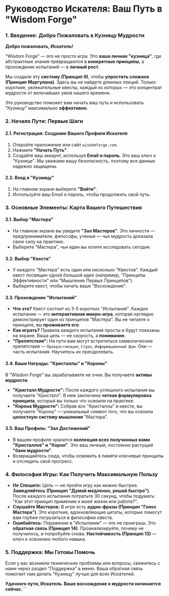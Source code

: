 # Руководство Искателя: Ваш Путь в "Wisdom Forge"

### 1. Введение: Добро Пожаловать в Кузницу Мудрости

**Добро пожаловать, Искатель!**

"Wisdom Forge" — это не просто игра. Это **ваша личная "кузница"**, где абстрактные знания превращаются в **конкретные принципы**, а прохождение испытаний — в **личный рост**.

Мы создали эту **систему (Принцип 9)**, чтобы **упростить сложное (Принцип Маргулана)**. Здесь вы не найдете длинных лекций. Только короткие, увлекательные квесты, каждый из которых — это концентрат мудрости от величайших умов нашего времени.

Это руководство поможет вам начать ваш путь и использовать "Кузницу" максимально **эффективно**.

### 2. Начало Пути: Первые Шаги

#### **2.1. Регистрация: Создание Вашего Профиля Искателя**

1.  Откройте приложение или сайт `wisdomforge.com`.
2.  Нажмите **"Начать Путь"**.
3.  Создайте ваш аккаунт, используя **Email и пароль**. Это ваш ключ к "Кузнице". Мы уважаем вашу безопасность, поэтому все данные надежно защищены.

#### **2.2. Вход в "Кузницу"**

1.  На главном экране выберите **"Войти"**.
2.  Используйте ваш Email и пароль, чтобы продолжить свой путь.

### 3. Основные Элементы: Карта Вашего Путешествия

#### **3.1. Выбор "Мастера"**

*   На главном экране вы увидите **"Зал Мастеров"**. Это личности — предприниматели, философы, ученые — чья мудрость доказала свою силу на практике.
*   Выберите "Мастера", чьи идеи вы хотите исследовать сегодня.

#### **3.2. Выбор "Квеста"**

*   У каждого "Мастера" есть один или несколько "Квестов". Каждый квест посвящен одной большой идее (например, "Принципы Эффективности" или "Мышление Первых Принципов").
*   Выберите квест, чтобы начать ваше "Восхождение".

#### **3.3. Прохождение "Испытаний"**

*   **Что это?** Квест состоит из 3-5 коротких "Испытаний". Каждое испытание — это **интерактивная микро-игра**, которая наглядно демонстрирует один из принципов "Мастера". Вы не читаете о принципе, вы **проживаете его**.
*   **Как играть?** Правила каждого испытания просты и будут показаны на экране. Ваша цель — не скорость, а **понимание**.
*   **"Препятствия":** На пути вам могут встретиться символические препятствия — `Прокрастинация`, `Страх`, `Информационный Шум`. Они — часть испытания. Научитесь их преодолевать.

#### **3.4. Ваши Награды: "Кристаллы" и "Короны"**

В "Wisdom Forge" вы зарабатываете не очки. Вы получаете **активы мудрости**.

*   **"Кристалл Мудрости":** После каждого успешного испытания вы получаете "Кристалл". В нем заключена **четкая формулировка принципа**, который вы только что освоили на практике.
*   **"Корона Мудрости":** Собрав все "Кристаллы" в квесте, вы получаете "Корону" — уникальный символ того, что вы освоили **целостную систему мышления** "Мастера".

#### **3.5. Ваш Профиль: "Зал Достижений"**

*   В вашем профиле хранится **коллекция всех полученных вами "Кристаллов" и "Корон"**. Это ваш личный, постоянно растущий **"банк мудрости"**.
*   Возвращайтесь сюда, чтобы освежить в памяти ключевые принципы и отследить свой прогресс.

### 4. Философия Игры: Как Получить Максимальную Пользу

*   **Не Спешите:** Цель — не пройти игру как можно быстрее. **Замедляйтесь (Принцип "Думай медленно, решай быстро")**. После каждого испытания потратьте 30 секунд, чтобы подумать: "Как этот принцип применим к моей жизни или работе?".
*   **Слушайте Мастеров:** В игре есть **аудио-фразы (Принцип "Голос Мастера")**. Это короткие, вдохновляющие цитаты, которые помогут вам глубже погрузиться в философию квеста.
*   **Ошибайтесь:** Поражение в "Испытании" — это не проигрыш. Это **обратная связь (Принцип 14)**. Проанализируйте, почему не получилось, и попробуйте снова. **Настойчивость (Принцип 13)** — ключ к освоению любого навыка.

### 5. Поддержка: Мы Готовы Помочь

Если у вас возникли технические проблемы или вопросы, свяжитесь с нами через раздел "Поддержка" в меню. Ваша обратная связь помогает нам делать "Кузницу" лучше для всех Искателей.

**Удачного пути, Искатель. Ваше восхождение к мудрости начинается сейчас.**```